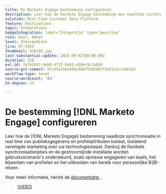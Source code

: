 ```yaml
---
title: De Marketo Engage-bestemming configureren
description: Leer hoe de Marketo Engage-bestemming een naadloze synchronisatie in real time van de gegevens en profielkenmerken van het publiek mogelijk maakt, waardoor een uniforme marketing mogelijk wordt in uw hele technologiestapel.
solution: Real-Time Customer Data Platform
feature: Destinations
topic: Integrations
badgeIntegration: label="Integratie" type="positive"
role: User, Admin
level: Intermediate
jira: KT-9262
thumbnail: 338248.jpg
last-substantial-update: 2025-09-02T00:00:00Z
duration: 338
exl-id: 7e7e2647-0eb8-4f37-8a91-a506c9c2abb9
source-git-commit: 5fc95a79e545bc4b6f5b92967f9a55a2ccc663b3
workflow-type: tm+mt
source-wordcount: '83'
ht-degree: 1%

---
```


# De bestemming [!DNL Marketo Engage] configureren

Leer hoe de [!DNL Marketo Engage] bestemming naadloze synchronisatie in real time van publieksgegevens en profielattributen toelaat, toelatend verenigde marketing over uw technologiestapel. Dankzij de flexibele synchronisatieopties en de gestroomlijnde installatie worden gebruiksscenario&#39;s ondersteund, zoals opnieuw engageren van leads, het bijwerken van profielen en het uitbreiden van bereik voor persoonlijke B2B-reizen.

Voor meer informatie, herzie de [ documentatie ](https://experienceleague.adobe.com/en/docs/experience-platform/destinations/catalog/adobe/marketo-engage-connection).

>[!VIDEO](https://video.tv.adobe.com/v/338248?learn=on&enablevpops)

